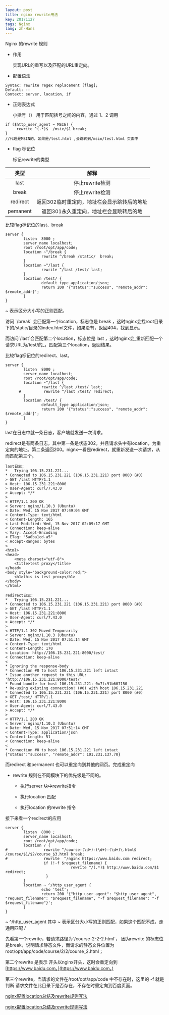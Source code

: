 ```yaml
---
layout: post
title: nginx rewrite用法
key: 20171127
tags: Nginx
lang: zh-Hans
---
```


Nginx 的rewrite 规则

* 作用

  实现URL的重写以及匹配的URL重定向。

* 配置语法

```
Syntax: rewrite regex replacement [flag];
Default: --
Context: server, location, if
```

* 正则表达式

  小括号（） 用于匹配括号之间的内容，通过 $1、$2 调用

```
if ($http_user_agent ~ MSIE) {
     rewrite ^(.*)$  /msie/$1 break;
}
//代理是MSIN的，如果是/test.html ,会跳转到/msin/test.html 页面中
```

* flag 标记位

  标记rewrite的类型

| 类型 | 解释 |
| :---: | :---: |
| last | 停止rewrite检测 |
| break | 停止rewrite检测 |
| redirect | 返回302临时重定向，地址栏会显示跳转后的地址 |
| pemanent | 返回301永久重定向，地址栏会显跳转后的地 |

比较flag标记位的last、break

```
server {
        listen  8000 ;
        server_name localhost;
        root /root/opt/app/code;
        location ~^/break {
                rewrite ^/break /static/  break;
        }
        location ~^/last {
                rewrite ^/last /test/ last;
        }
        location /test/ {
                default_type application/json;
                return 200 '{"status":"success", "remote_addr": $remote_addr}';
        }
}
```

~ 表示区分大小写的正则匹配。

访问 \`/break\` 会匹配第一个location，标志位是 break ，这时nginx会找root目录下的/static/目录的index.html文件，如果没有，返回404，找到显示。

而访问\`/last\`会匹配第二个location，标志位是 last ，这时nginx会_重新匹配一个请求URL为/test/的_，匹配第三个location，返回结果。

比较flag标记位的redirect、last。

```
server {
        listen  8000 ;
        server_name localhost;
        root /root/opt/app/code;
        location ~^/last {
                rewrite ^/last /test/ last;
      #          rewrite ^/last /test/ redirect;
        }
        location /test/ {
                default_type application/json;
                return 200 '{"status":"success", "remote_addr": $remote_addr}';
        }
}
```

last在日志中就一条日志，客户端就发送一次请求。

redirect是有两条日志，其中第一条是状态302，并且请求头中有location，为重定向的地址。第二条返回200。nignx一看是redirect，就重新发送一次请求，从而匹配第三个。

```
last日志:
*   Trying 106.15.231.221...
* Connected to 106.15.231.221 (106.15.231.221) port 8000 (#0)
> GET /last HTTP/1.1
> Host: 106.15.231.221:8000
> User-Agent: curl/7.43.0
> Accept: */*
>
< HTTP/1.1 200 OK
< Server: nginx/1.10.3 (Ubuntu)
< Date: Wed, 15 Nov 2017 07:49:04 GMT
< Content-Type: text/html
< Content-Length: 165
< Last-Modified: Wed, 15 Nov 2017 02:09:17 GMT
< Connection: keep-alive
< Vary: Accept-Encoding
< ETag: "5a0ba1cd-a5"
< Accept-Ranges: bytes
<
<html>
<head>
    <meta charset="utf-8">
    <title>test proxy</title>
</head>
<body style="background-color:red;">
    <h1>this is test proxy</h1>
</body>
</html>

redirect日志:
*   Trying 106.15.231.221...
* Connected to 106.15.231.221 (106.15.231.221) port 8000 (#0)
> GET /last HTTP/1.1
> Host: 106.15.231.221:8000
> User-Agent: curl/7.43.0
> Accept: */*
>
< HTTP/1.1 302 Moved Temporarily
< Server: nginx/1.10.3 (Ubuntu)
< Date: Wed, 15 Nov 2017 07:51:14 GMT
< Content-Type: text/html
< Content-Length: 170
< Location: http://106.15.231.221:8000/test/
< Connection: keep-alive
<
* Ignoring the response-body
* Connection #0 to host 106.15.231.221 left intact
* Issue another request to this URL: 'http://106.15.231.221:8000/test/'
* Found bundle for host 106.15.231.221: 0x7fc91b607150
* Re-using existing connection! (#0) with host 106.15.231.221
* Connected to 106.15.231.221 (106.15.231.221) port 8000 (#0)
> GET /test/ HTTP/1.1
> Host: 106.15.231.221:8000
> User-Agent: curl/7.43.0
> Accept: */*
>
< HTTP/1.1 200 OK
< Server: nginx/1.10.3 (Ubuntu)
< Date: Wed, 15 Nov 2017 07:51:14 GMT
< Content-Type: application/json
< Content-Length: 51
< Connection: keep-alive
<
* Connection #0 to host 106.15.231.221 left intact
{"status":"success", "remote_addr": 101.231.137.70}
```

而redirect 和permanent 也可以重定向到其他的网页。完成重定向

* rewrite 规则在不同模块下的优先级是不同的。

  * 执行server 块中rewrite指令

  * 执行location 匹配

  * 执行location 的rewrite 指令

接下来看一个redirect的应用

```
server {
        listen  8000 ;
        server_name localhost;
        root /root/opt/app/code;
        location / {
#                rewrite ^/course-(\d+)-(\d+)-(\d+)\.html$ /course/$1/$2/course_$3.html break;
#                rewrite  ^/nginx https://www.baidu.com redirect;
                 if (!-f $request_filename) {
                             rewrite ^/(.*)$ http://www.baidu.com/$1 redirect;
                  }
        }
        location ~ ^/http_user_agent {
                echo 'test';
                return 200 '{"http_user_agent": "$http_user_agent", "request_filename": "$request_filename", "-f $request_filename": "-f $request_filename"}';
        }
}
```

~ ^/http\_user\_agent 其中 ~ 表示区分大小写的正则匹配，如果这个匹配不成，走通用匹配 /

先看第一个rewrite，若请求路径为\`/course-2-2-2.html\`， 因为rewrite 的标志位是break，说明请求静态文件，而请求的静态文件位置为  root/opt/app/code/course/2/2/course\_2.html；

第二个rewrite 是表示 开头以nginx开头，这时会重定向到[https://www.baidu.com。](https://www.baidu.com。)

第三个rewrite，当请求的文件在/root/opt/app/code 中不存在时，这里的 -f 就是判断 请求文件在此目录下是否存在，不存在时重定向到百度页面。

<a href="http://seanlook.com/2015/05/17/nginx-location-rewrite/" target="_blank">nginx配置location总结及rewrite规则写法</a>

<a href="https://yuerblog.cc/2017/06/12/nginx-rewrite-problem/" target="_blank">nginx配置location总结及rewrite规则写法</a>
